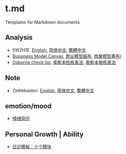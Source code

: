 # t.md
Templates for Markdown documents

## Analysis
* 5W2H1E: [English](analysis/5W2H1E.en.md), [简体中文](analysis/5W2H1E.zh-hans.md), [繁體中文](analysis/5W2H1E.zh-hant.md)
* [Bussiness Model Canvas](analysis/BusinessModelCanvas.md), [商业模型画布](analysis/商业模型画布.md), [商業模型畫布](analysis/商業模型畫布.md))
* [Osborne check list](analysis/Osborne%20check%20list.md), [奥斯本检核表法](analysis/奥斯本检核表法.md), [奧斯本檢核表法](analysis/奧斯本檢核表法.md)

## Note
* Zettlekasten: [English](Zettlekasten/Note.en.md), [简体中文](Zettlekasten/Note.zh-hans.md), [繁體中文](Zettlekasten/Note.zh-hant.md)

## emotion/mood
* [情绪简历](情绪/情绪简历.md)

## Personal Growth | Ability
* [日记模板：十个模块](日记/ChatV-十个模块.md)
